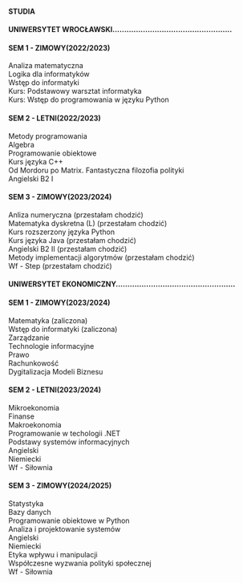 #### STUDIA

#### UNIWERSYTET WROCŁAWSKI...................................................

#### SEM 1 - ZIMOWY(2022/2023)
Analiza matematyczna  
Logika dla informatyków  
Wstęp do informatyki  
Kurs: Podstawowy warsztat informatyka  
Kurs: Wstęp do programowania w języku Python  
                      

#### SEM 2 - LETNI(2022/2023)
Metody programowania  
Algebra  
Programowanie obiektowe  
Kurs języka C++  
Od Mordoru po Matrix. Fantastyczna filozofia polityki  
Angielski B2 I  
                  

#### SEM 3 - ZIMOWY(2023/2024)
Anliza numeryczna (przestałam chodzić)  
Matematyka dyskretna (L) (przestałam chodzić)  
Kurs rozszerzony języka Python  
Kurs języka Java (przestałam chodzić)  
Angielski B2 II (przestałam chodzić)  
Metody implementacji algorytmów (przestałam chodzić)  
Wf - Step (przestałam chodzić)  


#### UNIWERSYTET EKONOMICZNY...................................................

#### SEM 1 - ZIMOWY(2023/2024)
Matematyka (zaliczona)  
Wstęp do informatyki (zaliczona)  
Zarządzanie  
Technologie informacyjne  
Prawo  
Rachunkowość  
Dygitalizacja Modeli Biznesu  


#### SEM 2 - LETNI(2023/2024)
Mikroekonomia  
Finanse  
Makroekonomia  
Programowanie w techologii .NET  
Podstawy systemów informacyjnych  
Angielski  
Niemiecki  
Wf - Siłownia  


#### SEM 3 - ZIMOWY(2024/2025)
Statystyka  
Bazy danych  
Programowanie obiektowe w Python  
Analiza i projektowanie systemów  
Angielski  
Niemiecki  
Etyka wpływu i manipulacji  
Współczesne wyzwania polityki społecznej  
Wf - Siłownia  


  
                  
